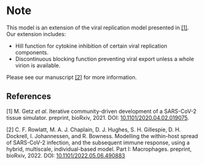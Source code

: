# Note

This model is an extension of the viral replication model presented in [[1]](https://doi.org/10.1101/2020.04.02.019075). Our extension includes:

* Hill function for cytokine inhibition of certain viral replication components.
* Discontinuous blocking function preventing viral export unless a whole virion is available.

Please see our manuscript [[2]](https://doi.org/10.1101/2022.05.06.490883) for more information.

## References

[1] M. Getz *et al*. Iterative community-driven development of a SARS-CoV-2 tissue simulator. preprint, bioRxiv, 2021. DOI: [10.1101/2020.04.02.019075](https://doi.org/10.1101/2020.04.02.019075).

[2] C. F. Rowlatt, M. A. J. Chaplain, D. J. Hughes, S. H. Gillespie, D. H. Dockrell, I. Johannessen, and R. Bowness. Modelling the within-host spread of SARS-CoV-2 infection, and the subsequent immune response, using a hybrid, multiscale, individual-based model. Part I: Macrophages. preprint, bioRxiv, 2022. DOI: [10.1101/2022.05.06.490883](https://doi.org/10.1101/2022.05.06.490883)
